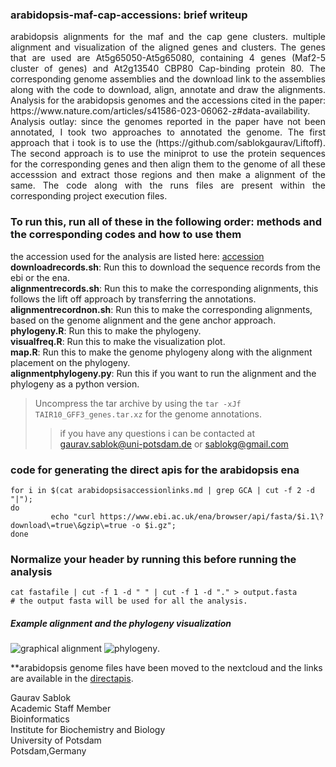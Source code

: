 ### arabidopsis-maf-cap-accessions: brief writeup
<div align = "justify"> arabidopsis alignments for the maf and the cap gene clusters. multiple alignment and visualization of the aligned genes and clusters. The genes that are used are At5g65050-At5g65080, containing 4 genes (Maf2-5 cluster of genes) and At2g13540 CBP80 Cap-binding protein 80. The corresponding genome assemblies and the download link to the assemblies along with the code to download, align, annotate and draw the alignments. Analysis for the arabidopsis genomes and the accessions cited in the paper: https://www.nature.com/articles/s41586-023-06062-z#data-availability.
          Analysis outlay: since the genomes reported in the paper have not been annotated, I took two approaches to annotated the genome. The first approach that i took is to use the (https://github.com/sablokgaurav/Liftoff). The second approach is to use the miniprot to use the protein sequences for the corresponding genes and then align them to the genome of all these accesssion and extract those regions and then make a alignment of the same. The code along with the runs files are present within the corresponding project execution files.</div> 

### To run this, run all of these in the following order: methods and the corresponding codes and how to use them 
the accession used for the analysis are listed here: [accession](https://github.com/sablokgaurav/arabidopsis_maf_cap_accessions/blob/main/arabidopsisaccessionlinks.md) \
**downloadrecords.sh**: Run this to download the sequence records from the ebi or the ena. \
**alignmentrecords.sh**: Run this to make the corresponding alignments, this follows the lift off approach by transferring the annotations. \
**alignmentrecordnon.sh**: Run this to make the corresponding alignments, based on the genome alignment and the gene anchor approach. \
**phylogeny.R**: Run this to make the phylogeny. \
**visualfreq.R**: Run this to make the visualization plot. \
**map.R**: Run this to make the genome phylogeny along with the alignment placement on the phylogeny. \
**alignmentphylogeny.py**: Run this if you want to run the alignment and the phylogeny as a python version. 
> Uncompress the tar archive by using the ``` tar -xJf TAIR10_GFF3_genes.tar.xz ``` for the genome annotations.
>> if you have any questions i can be contacted at gaurav.sablok@uni-potsdam.de or sablokg@gmail.com

### code for generating the direct apis for the arabidopsis ena
```
for i in $(cat arabidopsisaccessionlinks.md | grep GCA | cut -f 2 -d "|");
do
         echo "curl https://www.ebi.ac.uk/ena/browser/api/fasta/$i.1\?download\=true\&gzip\=true -o $i.gz";
done
```
### Normalize your header by running this before running the analysis
```
cat fastafile | cut -f 1 -d " " | cut -f 1 -d "." > output.fasta
# the output fasta will be used for all the analysis. 
```
##### Example alignment and the phylogeny visualization 
![graphical alignment](https://github.com/sablokgaurav/arabidopsis_maf_cap_acessions_alignments/blob/main/sampleplot.jpeg)
![phylogeny](https://github.com/sablokgaurav/arabidopsis_maf_cap_accessions_alignments/blob/main/phylogeny.jpeg).

**arabidopsis genome files have been moved to the nextcloud and the links are available in the [directapis](#https://github.com/sablokgaurav/arabidopsis-maf-cap-accessions/blob/main/directapis.txt). 

Gaurav Sablok \
Academic Staff Member \
Bioinformatics \
Institute for Biochemistry and Biology \
University of Potsdam \
Potsdam,Germany 
